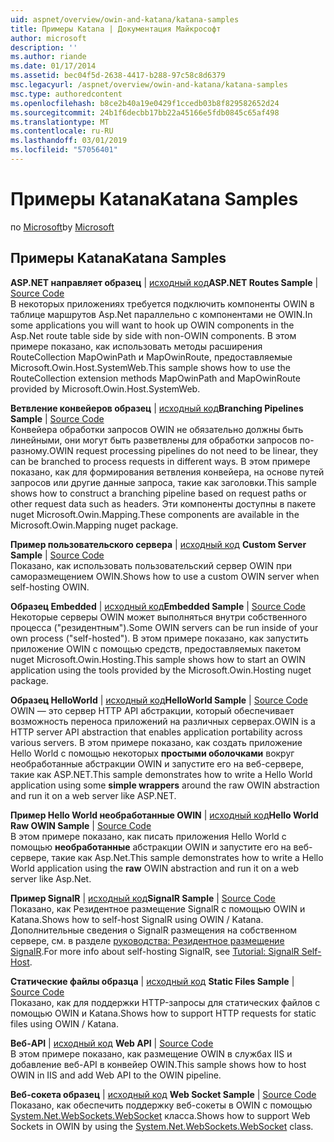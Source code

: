 ```yaml
---
uid: aspnet/overview/owin-and-katana/katana-samples
title: Примеры Katana | Документация Майкрософт
author: microsoft
description: ''
ms.author: riande
ms.date: 01/17/2014
ms.assetid: bec04f5d-2638-4417-b288-97c58c8d6379
msc.legacyurl: /aspnet/overview/owin-and-katana/katana-samples
msc.type: authoredcontent
ms.openlocfilehash: b8ce2b40a19e0429f1ccedb03b8f829582652d24
ms.sourcegitcommit: 24b1f6decbb17bb22a45166e5fdb0845c65af498
ms.translationtype: MT
ms.contentlocale: ru-RU
ms.lasthandoff: 03/01/2019
ms.locfileid: "57056401"
---
```

<a name="katana-samples"></a><span data-ttu-id="e8cb7-102">Примеры Katana</span><span class="sxs-lookup"><span data-stu-id="e8cb7-102">Katana Samples</span></span>
====================
<span data-ttu-id="e8cb7-103">по [Microsoft](https://github.com/microsoft)</span><span class="sxs-lookup"><span data-stu-id="e8cb7-103">by [Microsoft](https://github.com/microsoft)</span></span>

## <a name="katana-samples"></a><span data-ttu-id="e8cb7-104">Примеры Katana</span><span class="sxs-lookup"><span data-stu-id="e8cb7-104">Katana Samples</span></span>

<span data-ttu-id="e8cb7-105">**ASP.NET направляет образец** | [исходный код](https://github.com/aspnet/samples/tree/master/samples/aspnet/Katana/AspNetRoutes)</span><span class="sxs-lookup"><span data-stu-id="e8cb7-105">**ASP.NET Routes Sample** | [Source Code](https://github.com/aspnet/samples/tree/master/samples/aspnet/Katana/AspNetRoutes)</span></span>  
<span data-ttu-id="e8cb7-106">В некоторых приложениях требуется подключить компоненты OWIN в таблице маршрутов Asp.Net параллельно с компонентами не OWIN.</span><span class="sxs-lookup"><span data-stu-id="e8cb7-106">In some applications you will want to hook up OWIN components in the Asp.Net route table side by side with non-OWIN components.</span></span> <span data-ttu-id="e8cb7-107">В этом примере показано, как использовать методы расширения RouteCollection MapOwinPath и MapOwinRoute, предоставляемые Microsoft.Owin.Host.SystemWeb.</span><span class="sxs-lookup"><span data-stu-id="e8cb7-107">This sample shows how to use the RouteCollection extension methods MapOwinPath and MapOwinRoute provided by Microsoft.Owin.Host.SystemWeb.</span></span>

<span data-ttu-id="e8cb7-108">**Ветвление конвейеров образец** | [исходный код](https://github.com/aspnet/samples/tree/master/samples/aspnet/Katana/BranchingPipelines)</span><span class="sxs-lookup"><span data-stu-id="e8cb7-108">**Branching Pipelines Sample** | [Source Code](https://github.com/aspnet/samples/tree/master/samples/aspnet/Katana/BranchingPipelines)</span></span>  
<span data-ttu-id="e8cb7-109">Конвейера обработки запросов OWIN не обязательно должны быть линейными, они могут быть разветвлены для обработки запросов по-разному.</span><span class="sxs-lookup"><span data-stu-id="e8cb7-109">OWIN request processing pipelines do not need to be linear, they can be branched to process requests in different ways.</span></span> <span data-ttu-id="e8cb7-110">В этом примере показано, как для формирования ветвления конвейера, на основе путей запросов или другие данные запроса, такие как заголовки.</span><span class="sxs-lookup"><span data-stu-id="e8cb7-110">This sample shows how to construct a branching pipeline based on request paths or other request data such as headers.</span></span> <span data-ttu-id="e8cb7-111">Эти компоненты доступны в пакете nuget Microsoft.Owin.Mapping.</span><span class="sxs-lookup"><span data-stu-id="e8cb7-111">These components are available in the Microsoft.Owin.Mapping nuget package.</span></span>

<span data-ttu-id="e8cb7-112">**Пример пользовательского сервера** | [исходный код](https://github.com/aspnet/samples/tree/master/samples/aspnet/Katana/CustomServer) </span><span class="sxs-lookup"><span data-stu-id="e8cb7-112">**Custom Server Sample** | [Source Code](https://github.com/aspnet/samples/tree/master/samples/aspnet/Katana/CustomServer) </span></span>  
<span data-ttu-id="e8cb7-113">Показано, как использовать пользовательский сервер OWIN при саморазмещением OWIN.</span><span class="sxs-lookup"><span data-stu-id="e8cb7-113">Shows how to use a custom OWIN server when self-hosting OWIN.</span></span>

<span data-ttu-id="e8cb7-114">**Образец Embedded** | [исходный код](https://github.com/aspnet/samples/tree/master/samples/aspnet/Katana/Embedded)</span><span class="sxs-lookup"><span data-stu-id="e8cb7-114">**Embedded Sample** | [Source Code](https://github.com/aspnet/samples/tree/master/samples/aspnet/Katana/Embedded)</span></span>  
<span data-ttu-id="e8cb7-115">Некоторые серверы OWIN может выполняться внутри собственного процесса (&quot;резидентным&quot;).</span><span class="sxs-lookup"><span data-stu-id="e8cb7-115">Some OWIN servers can be run inside of your own process (&quot;self-hosted&quot;).</span></span> <span data-ttu-id="e8cb7-116">В этом примере показано, как запустить приложение OWIN с помощью средств, предоставляемых пакетом nuget Microsoft.Owin.Hosting.</span><span class="sxs-lookup"><span data-stu-id="e8cb7-116">This sample shows how to start an OWIN application using the tools provided by the Microsoft.Owin.Hosting nuget package.</span></span>

<span data-ttu-id="e8cb7-117">**Образец HelloWorld** | [исходный код](https://github.com/aspnet/samples/tree/master/samples/aspnet/Katana/HelloWorld)</span><span class="sxs-lookup"><span data-stu-id="e8cb7-117">**HelloWorld Sample** | [Source Code](https://github.com/aspnet/samples/tree/master/samples/aspnet/Katana/HelloWorld)</span></span>  
<span data-ttu-id="e8cb7-118">OWIN — это сервер HTTP API абстракции, который обеспечивает возможность переноса приложений на различных серверах.</span><span class="sxs-lookup"><span data-stu-id="e8cb7-118">OWIN is a HTTP server API abstraction that enables application portability across various servers.</span></span> <span data-ttu-id="e8cb7-119">В этом примере показано, как создать приложение Hello World с помощью некоторых **простыми оболочками** вокруг необработанные абстракции OWIN и запустите его на веб-сервере, такие как ASP.NET.</span><span class="sxs-lookup"><span data-stu-id="e8cb7-119">This sample demonstrates how to write a Hello World application using some **simple wrappers** around the raw OWIN abstraction and run it on a web server like ASP.NET.</span></span>

<span data-ttu-id="e8cb7-120">**Пример Hello World необработанные OWIN** | [исходный код](https://github.com/aspnet/samples/tree/master/samples/aspnet/Katana/HelloWorldRawOwin)</span><span class="sxs-lookup"><span data-stu-id="e8cb7-120">**Hello World Raw OWIN Sample** | [Source Code](https://github.com/aspnet/samples/tree/master/samples/aspnet/Katana/HelloWorldRawOwin)</span></span>  
<span data-ttu-id="e8cb7-121">В этом примере показано, как писать приложения Hello World с помощью **необработанные** абстракции OWIN и запустите его на веб-сервере, такие как Asp.Net.</span><span class="sxs-lookup"><span data-stu-id="e8cb7-121">This sample demonstrates how to write a Hello World application using the **raw** OWIN abstraction and run it on a web server like Asp.Net.</span></span>

<span data-ttu-id="e8cb7-122">**Пример SignalR** | [исходный код](https://github.com/aspnet/samples/tree/master/samples/aspnet/Katana/SignalR)</span><span class="sxs-lookup"><span data-stu-id="e8cb7-122">**SignalR Sample** | [Source Code](https://github.com/aspnet/samples/tree/master/samples/aspnet/Katana/SignalR)</span></span>  
<span data-ttu-id="e8cb7-123">Показано, как Резидентное размещение SignalR с помощью OWIN и Katana.</span><span class="sxs-lookup"><span data-stu-id="e8cb7-123">Shows how to self-host SignalR using OWIN / Katana.</span></span> <span data-ttu-id="e8cb7-124">Дополнительные сведения о SignalR размещения на собственном сервере, см. в разделе [руководства: Резидентное размещение SignalR](../../../signalr/overview/deployment/tutorial-signalr-self-host.md).</span><span class="sxs-lookup"><span data-stu-id="e8cb7-124">For more info about self-hosting SignalR, see [Tutorial: SignalR Self-Host](../../../signalr/overview/deployment/tutorial-signalr-self-host.md).</span></span>

<span data-ttu-id="e8cb7-125">**Статические файлы образца** | [исходный код](https://github.com/aspnet/samples/tree/master/samples/aspnet/Katana/StaticFilesSample) </span><span class="sxs-lookup"><span data-stu-id="e8cb7-125">**Static Files Sample** | [Source Code](https://github.com/aspnet/samples/tree/master/samples/aspnet/Katana/StaticFilesSample) </span></span>  
<span data-ttu-id="e8cb7-126">Показано, как для поддержки HTTP-запросы для статических файлов с помощью OWIN и Katana.</span><span class="sxs-lookup"><span data-stu-id="e8cb7-126">Shows how to support HTTP requests for static files using OWIN / Katana.</span></span>

<span data-ttu-id="e8cb7-127">**Веб-API** | [исходный код](https://github.com/aspnet/samples/tree/master/samples/aspnet/Katana/WebApi) </span><span class="sxs-lookup"><span data-stu-id="e8cb7-127">**Web API** | [Source Code](https://github.com/aspnet/samples/tree/master/samples/aspnet/Katana/WebApi) </span></span>  
<span data-ttu-id="e8cb7-128">В этом примере показано, как размещение OWIN в службах IIS и добавление веб-API в конвейер OWIN.</span><span class="sxs-lookup"><span data-stu-id="e8cb7-128">This sample shows how to host OWIN in IIS and add Web API to the OWIN pipeline.</span></span>

<span data-ttu-id="e8cb7-129">**Веб-сокета образец** | [исходный код](https://github.com/aspnet/samples/tree/master/samples/aspnet/Katana/WebSocketSample) </span><span class="sxs-lookup"><span data-stu-id="e8cb7-129">**Web Socket Sample** | [Source Code](https://github.com/aspnet/samples/tree/master/samples/aspnet/Katana/WebSocketSample) </span></span>  
<span data-ttu-id="e8cb7-130">Показано, как обеспечить поддержку веб-сокеты в OWIN с помощью [System.Net.WebSockets.WebSocket](https://msdn.microsoft.com/library/system.net.websockets.websocket(v=vs.110).aspx) класса.</span><span class="sxs-lookup"><span data-stu-id="e8cb7-130">Shows how to support Web Sockets in OWIN by using the [System.Net.WebSockets.WebSocket](https://msdn.microsoft.com/library/system.net.websockets.websocket(v=vs.110).aspx) class.</span></span>
